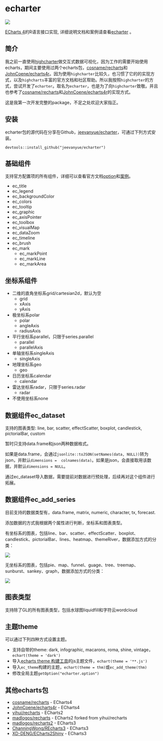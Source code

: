 
# echarter

![](http://echarter.jeevanyue.com/img/echarter_logo_mini.png)

[ECharts 4](http://echarts.baidu.com)的R语言接口实现, 详细说明文档和案例请查看[echarter](http://echarter.jeevanyue.com) 。

## 简介

我之前一直使用[highcharter](http://jkunst.com/highcharter/)做交互式数据可视化，因为工作的需要开始使用echarts，期间主要使用过两个echarts包，[cosname/recharts](https://github.com/cosname/recharts)和[JohnCoene/echarts4r](https://github.com/JohnCoene/echarts4r)。因为使用`highcharter`比较久，也习惯了它的的实现方式，以及`highcharts`丰富的官方文档和社区帮助。所以我按照`highcharter`的方式，尝试开发了`echarter`。取名为`echarter`，也是为了向`highcharter`致敬。并且也参考了[cosname/recharts](https://github.com/cosname/recharts)和[JohnCoene/echarts4r](https://github.com/JohnCoene/echarts4r)的实现方式。

这是我第一次开发完整的package，不足之处欢迎大家指正。

## 安装

echarter包的源代码在分享在Github，[jeevanyue/echarter](https://github.com/jeevanyue/echarter)，可通过下列方式安装。

```
devtools::install_github("jeevanyue/echarter")
```

## 基础组件

支持官方配置项的所有组件，详细可以查看官方文档[option](http://echarts.baidu.com/option.html)和[案例](http://echarts.baidu.com/examples/)。

- ec_title
- ec_legend
- ec_backgroundColor
- ec_colors
- ec_tooltip
- ec_graphic
- ec_axisPointer
- ec_toolbox
- ec_visualMap
- ec_dataZoom
- ec_timeline
- ec_brush
- ec_mark
	* ec_markPoint
	* ec_markLine
	* ec_markArea

## 坐标系组件

- 二维的直角坐标系grid/cartesian2d，默认为空
	* grid
	* xAxis
	* yAxis
- 极坐标系polar
	* polar
	* angleAxis
	* radiusAxis
- 平行坐标系parallel，只限于series.parallel
	* parallel
	* parallelAxis
- 单轴坐标系singleAxis
	* singleAxis
- 地理坐标系geo
	* geo
- 日历坐标系calendar
	* calendar
- 雷达坐标系radar，只限于series.radar
	* radar
- 不使用坐标系none

## 数据组件ec_dataset

支持的图表类型: line, bar, scatter, effectScatter, boxplot, candlestick, pictorialBar, custom

暂时只支持data.frame和json两种数据格式。

如果是data.frame，会通过`jsonlite::toJSON(setNames(data, NULL))`转为json，并默认`dimensions =  colnames(data)`。如果是json，会直接取用该数据，并默认`dimensions = NULL`。

通过ec_dataset导入数据，需要提前对数据进行预处理，后续再对这个组件进行拓展。

## 数据组件ec_add_series

目前支持的数据类型有，data.frame, matrix, numeric, character, tx, forecast. 

添加数据的方式我根据两个属性进行判断，坐标系和图表类型。

有坐标系的图表，包括line、bar、scatter、effectScatter、boxplot、candlestick、pictorialBar、lines、heatmap、themeRiver，数据添加方式的分类：

![](http://echarter.jeevanyue.com/img/add_data_coord.png)

无坐标系的图表，包括pie、map、funnel、guage、tree、treemap、sunburst、sankey、graph，数据添加方式的分类：

![](http://echarter.jeevanyue.com/img/add_data_nocoord.png)

## 图表类型

支持除了GL的所有图表类型，包括水球图liquidfill和字符云wordcloud

## 主题theme

可以通过下列四种方式设置主题。

- 支持自带的theme: dark, infographic, macarons, roma, shine, vintage，``echart(theme = 'dark')``
- 导入[echarts theme 构建工具](http://echarts.baidu.com/theme-builder/)的js主题文件，``echart(theme = '**.js')``
- 导入``ec_theme``构建的主题，`echart(theme = thm)`或`ec_add_theme(thm)`
- 修改全局主题``getOption("echarter.option")``

## 其他echarts包

- [cosname/recharts](https://github.com/cosname/recharts) - ECharts4
- [JohnCoene/echarts4r](https://github.com/JohnCoene/echarts4r) - ECharts4
- [yihui/recharts](https://github.com/yihui/recharts) - ECharts2
- [madlogos/recharts](https://github.com/madlogos/recharts) - ECharts2 forked from yihui/recharts
- [madlogos/recharts2](https://github.com/madlogos/recharts2) - ECharts3
- [ChanningWong/REcharts3](https://github.com/ChanningWong/REcharts3) - ECharts3
- [XD-DENG/ECharts2Shiny](https://github.com/XD-DENG/ECharts2Shiny) - ECharts3
